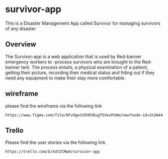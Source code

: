 # survivor-app
This is a Disaster Management App called Survivor for managing survivors of any disaster

## Overview
The Survivor-app is a web application that is used by Red-banner emergency workers to -process survivors who are brought to the Red-banner tent. The process entails, a physical examination of a patient, getting their picture, recording their medical status and fiding out if they need any equipment to make their stay more comfortable.


## wireframe
please find the wireframe via the following link
```
https://www.figma.com/file/OFvOgwtU5hR36ugTSVevPo9m/new?node-id=1%3A44

```
## Trello

Please find the user stories via the following link
```
https://trello.com/b/kdtZCMwH/survivor-app
